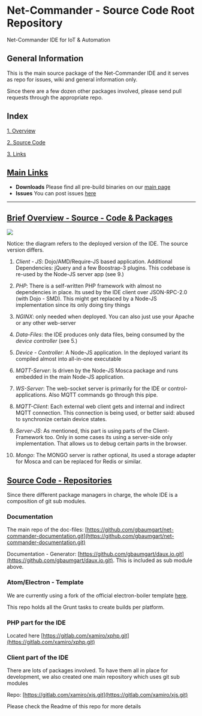# Net-Commander - Source Code Root Repository

Net-Commander IDE for IoT &amp; Automation

## General Information

This is the main source package of the Net-Commander IDE and it serves as repo for issues, wiki and general information only.

Since there are a few dozen other packages involved, please send pull requests through the appropriate repo.

## Index

<a href="#source" name="source">1. Overview</a>

<a href="#source" name="source">2. Source Code</a>

<a href="#links" name="links">3. Links</a>


## [Main Links](#links)

- **Downloads** Please find all pre-build binaries on our [main page](http://net-commander.com/downloads)
- **Issues** You can post issues [here](https://github.com/gbaumgart/Net-Commander/issues)

<hr/>

## [Brief Overview - Source - Code & Packages](#overview)

<img src="https://raw.githubusercontent.com/net-commander/net-commander/master/misc/overview_code.png"/><br/>

Notice: the diagram refers to the deployed version of the IDE. The source version differs. 

1. *Client - JS*: Dojo/AMD/Require-JS based application. Additional Dependencies: jQuery and a few Boostrap-3 plugins. This codebase is re-used by the Node-JS server app (see 9.)

2. *PHP*: There is a self-written PHP framework with almost no dependencies in place. Its used by the IDE client over JSON-RPC-2.0 (with Dojo - SMD). This might get replaced by a Node-JS implementation since its only doing tiny things

3. *NGINX*: only needed when deployed. You can also just use your Apache or any other web-server

4. *Data-Files*: the IDE produces only data files, being consumed by the *device controller* (see 5.)

5. *Device - Controller*: A Node-JS application. In the deployed variant its compiled almost into all-in-one executable

6. *MQTT-Server*: Is driven by the Node-JS Mosca package and runs embedded in the main Node-JS application.

7. *WS-Server*: The web-socket server is primarily for the IDE or control-applications. Also MQTT commands go through this pipe.
 
8. *MQTT-Client*: Each external web client gets and internal and indirect MQTT connection. This connection is being used, or better said: abused to synchronize certain device states.

9. *Server-JS*: As mentioned, this part is using parts of the Client-Framework too. Only in some cases its using a server-side only implementation. That allows us to debug certain parts in the browser.  

10. *Mongo*: The MONGO server is rather optional, its used a storage adapter for Mosca and can be replaced for Redis or similar.



## [Source Code - Repositories](#source)

Since there different package managers in charge, the whole IDE is a composition of git sub modules.

### Documentation

The main repo of the doc-files: [https://github.com/gbaumgart/net-commander-documentation.git](https://github.com/gbaumgart/net-commander-documentation.git)

Documentation - Generator: [https://github.com/gbaumgart/daux.io.git](https://github.com/gbaumgart/daux.io.git). This is included as sub module above.

  
### Atom/Electron - Template

We are currently using a fork of the official electron-boiler template [here](https://github.com/gbaumgart/electron-boilerplate.git).

This repo holds all the Grunt tasks to create builds per platform. 

### PHP part for the IDE

Located here [https://gitlab.com/xamiro/xphp.git](https://gitlab.com/xamiro/xphp.git)

### Client part of the IDE

There are lots of packages involved. To have them all in place for development, we also created one main repository which uses git sub modules

Repo: [https://gitlab.com/xamiro/xjs.git](https://gitlab.com/xamiro/xjs.git)
 
Please check the Readme of this repo for more details

 












